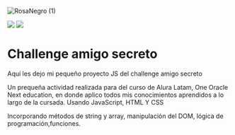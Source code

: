 
![RosaNegro (1)](https://github.com/user-attachments/assets/d52ac99c-e51e-4e8f-a97b-f6aa6d2b4357)

<p align="left">
    <img src="https://img.shields.io/badge/STATUS-EN%20DESAROLLO-red">
    <img src="https://img.shields.io/badge/STATUS-EN%20FINALIZADO-green">
</p>

</div>

<h1 aling=center>Challenge amigo secreto</h1>
<p>Aquí les dejo mi pequeño proyecto JS del challenge amigo secreto</p>
<p>Un prequeña actividad realizada para del curso de Alura Latam, One Oracle Next education, en donde aplico todos mis conocimientos aprendidos a lo largo de la cursada. Usando JavaScript, HTML Y CSS</p>
<P>Incorporando métodos de string y array, manipulación del DOM, lógica de programación,funciones. </P>









